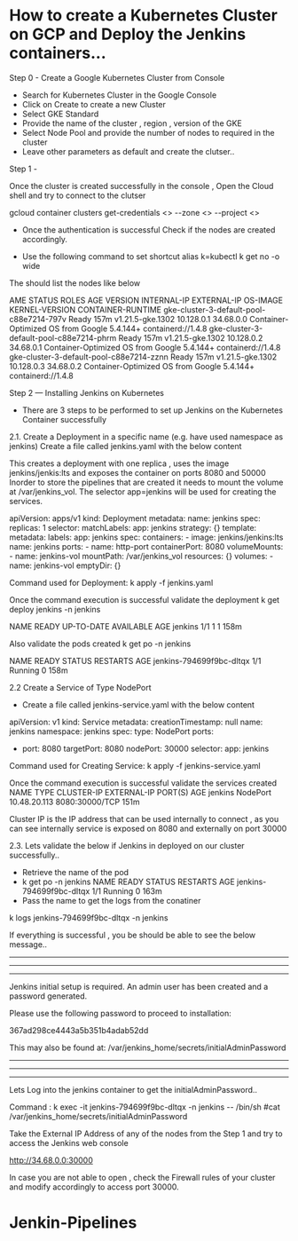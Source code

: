 # How to create a Kubernetes Cluster on GCP and Deploy the Jenkins containers...

Step 0 - Create a Google Kubernetes Cluster from Console
- Search for Kubernetes Cluster in the Google Console
- Click on Create to create a new Cluster 
- Select GKE Standard 
- Provide the name of the cluster , region , version of the GKE
- Select Node Pool and provide the number of nodes to required in the cluster
- Leave other parameters as default and create the clutser..

Step 1 - 

Once the cluster is created successfully in the console ,  Open the Cloud shell and try to connect to the clutser

gcloud container clusters get-credentials <<Name of the clutsre>> --zone <<Zone>> --project <<Name of the project>>

- Once the authentication is successful 
Check if the nodes are created accordingly.

- Use the following command to set shortcut 
alias k=kubectl
k get no -o wide

The should list the nodes like below

AME                                       STATUS   ROLES    AGE    VERSION            INTERNAL-IP   EXTERNAL-IP     OS-IMAGE                             KERNEL-VERSION   CONTAINER-RUNTIME
gke-cluster-3-default-pool-c88e7214-797v   Ready    <none>   157m   v1.21.5-gke.1302   10.128.0.1   34.68.0.0     Container-Optimized OS from Google   5.4.144+         containerd://1.4.8
gke-cluster-3-default-pool-c88e7214-phrm   Ready    <none>   157m   v1.21.5-gke.1302   10.128.0.2   34.68.0.1     Container-Optimized OS from Google   5.4.144+         containerd://1.4.8
gke-cluster-3-default-pool-c88e7214-zznn   Ready    <none>   157m   v1.21.5-gke.1302   10.128.0.3   34.68.0.2     Container-Optimized OS from Google   5.4.144+         containerd://1.4.8


Step 2 — Installing Jenkins on Kubernetes
- There are 3 steps to be performed to set up Jenkins on the Kubernetes Container successfully

2.1. Create a Deployment in a specific name (e.g. have used namespace as jenkins)
Create a file called jenkins.yaml with the below content 

This creates a deployment with one replica , uses the image jenkins/jenkis:lts and exposes the container on ports 8080 and 50000
Inorder to store the pipelines that are created it needs to mount the volume at /var/jenkins_vol. The selector app=jenkins will be used for creating the services.

apiVersion: apps/v1
kind: Deployment
metadata:
  name: jenkins
spec:
  replicas: 1
  selector:
    matchLabels:
      app: jenkins
  strategy: {}
  template:
    metadata:
      labels:
        app: jenkins
    spec:
      containers:
      - image: jenkins/jenkins:lts
        name: jenkins
        ports:
        - name: http-port
          containerPort: 8080
        volumeMounts:
        - name: jenkins-vol
          mountPath: /var/jenkins_vol
        resources: {}
      volumes:
      - name: jenkins-vol
        emptyDir: {}
        
Command used for Deployment:
k apply -f jenkins.yaml

Once the command execution is successful validate the deployment 
k get deploy jenkins -n jenkins 

NAME      READY   UP-TO-DATE   AVAILABLE   AGE
jenkins   1/1     1            1           158m

Also validate the pods created
k get po -n jenkins

NAME                       READY   STATUS    RESTARTS   AGE
jenkins-794699f9bc-dltqx   1/1     Running   0          158m


2.2 Create a Service of Type NodePort
- Create a file called jenkins-service.yaml with the below content 

apiVersion: v1
kind: Service
metadata:
  creationTimestamp: null
  name: jenkins
  namespace: jenkins
spec:
  type: NodePort
  ports:
  - port: 8080
    targetPort: 8080
    nodePort: 30000
  selector:
    app: jenkins
   
Command used for Creating Service:
k apply -f jenkins-service.yaml

Once the command execution is successful validate the services created
NAME      TYPE       CLUSTER-IP     EXTERNAL-IP   PORT(S)          AGE
jenkins   NodePort   10.48.20.113   <none>        8080:30000/TCP   151m

Cluster IP is the IP address that can be used internally to connect , as you can see internally service is exposed on 8080 and externally on port 30000

2.3. Lets validate the below if Jenkins in deployed on our cluster successfully..

- Retrieve the name of the pod 
- k get po -n jenkins
NAME                       READY   STATUS    RESTARTS   AGE
jenkins-794699f9bc-dltqx   1/1     Running   0          163m
- Pass the name to get the logs from the conatiner

k logs jenkins-794699f9bc-dltqx -n jenkins

If everything is successful , you be should be able to see the below message..

************************************************************
*************************************************************
*************************************************************

Jenkins initial setup is required. An admin user has been created and a password generated.

Please use the following password to proceed to installation:

367ad298ce4443a5b351b4adab52dd

This may also be found at: /var/jenkins_home/secrets/initialAdminPassword

*************************************************************
*************************************************************
*************************************************************

Lets Log into the jenkins container to get the initialAdminPassword..

Command : 
k exec -it jenkins-794699f9bc-dltqx -n jenkins -- /bin/sh
#cat /var/jenkins_home/secrets/initialAdminPassword

Take the External IP Address of any of the nodes from the Step 1 and try to access the Jenkins web console

http://34.68.0.0:30000

In case you are not able to open , check the Firewall rules of your cluster and modify accordingly to access port 30000.










   

# Jenkin-Pipelines
